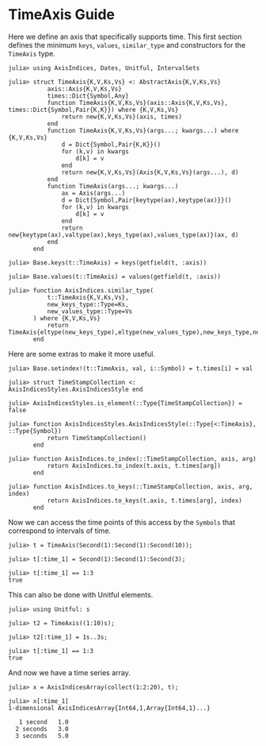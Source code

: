 # TimeAxis Guide

Here we define an axis that specifically supports time.
This first section defines the minimum `keys`, `values`, `similar_type` and constructors for the `TimeAxis` type.
```jldoctest time_axis_example
julia> using AxisIndices, Dates, Unitful, IntervalSets

julia> struct TimeAxis{K,V,Ks,Vs} <: AbstractAxis{K,V,Ks,Vs}
           axis::Axis{K,V,Ks,Vs}
           times::Dict{Symbol,Any}
           function TimeAxis{K,V,Ks,Vs}(axis::Axis{K,V,Ks,Vs}, times::Dict{Symbol,Pair{K,K}}) where {K,V,Ks,Vs}
               return new{K,V,Ks,Vs}(axis, times)
           end
           function TimeAxis{K,V,Ks,Vs}(args...; kwargs...) where {K,V,Ks,Vs}
               d = Dict{Symbol,Pair{K,K}}()
               for (k,v) in kwargs
                   d[k] = v
               end
               return new{K,V,Ks,Vs}(Axis{K,V,Ks,Vs}(args...), d)
           end
           function TimeAxis(args...; kwargs...)
               ax = Axis(args...)
               d = Dict{Symbol,Pair{keytype(ax),keytype(ax)}}()
               for (k,v) in kwargs
                   d[k] = v
               end
               return new{keytype(ax),valtype(ax),keys_type(ax),values_type(ax)}(ax, d)
           end
       end

julia> Base.keys(t::TimeAxis) = keys(getfield(t, :axis))

julia> Base.values(t::TimeAxis) = values(getfield(t, :axis))

julia> function AxisIndices.similar_type(
           t::TimeAxis{K,V,Ks,Vs},
           new_keys_type::Type=Ks,
           new_values_type::Type=Vs
       ) where {K,V,Ks,Vs}
           return TimeAxis{eltype(new_keys_type),eltype(new_values_type),new_keys_type,new_values_type}
       end
```

Here are some extras to make it more useful.
```jldoctest time_axis_example
julia> Base.setindex!(t::TimeAxis, val, i::Symbol) = t.times[i] = val

julia> struct TimeStampCollection <: AxisIndicesStyles.AxisIndicesStyle end

julia> AxisIndicesStyles.is_element(::Type{TimeStampCollection}) = false

julia> function AxisIndicesStyles.AxisIndicesStyle(::Type{<:TimeAxis}, ::Type{Symbol})
           return TimeStampCollection()
       end

julia> function AxisIndices.to_index(::TimeStampCollection, axis, arg)
           return AxisIndices.to_index(t.axis, t.times[arg])
       end

julia> function AxisIndices.to_keys(::TimeStampCollection, axis, arg, index)
           return AxisIndices.to_keys(t.axis, t.times[arg], index)
       end
```

Now we can access the time points of this access by the `Symbols` that correspond to intervals of time.
```jldoctest time_axis_example
julia> t = TimeAxis(Second(1):Second(1):Second(10));

julia> t[:time_1] = Second(1):Second(1):Second(3);

julia> t[:time_1] == 1:3
true

```

This can also be done with Unitful elements.
```jldoctest time_axis_example
julia> using Unitful: s

julia> t2 = TimeAxis((1:10)s);

julia> t2[:time_1] = 1s..3s;

julia> t[:time_1] == 1:3
true

```

And now we have a time series array.
```jldoctest time_axis_example
julia> x = AxisIndicesArray(collect(1:2:20), t);

julia> x[:time_1]
1-dimensional AxisIndicesArray{Int64,1,Array{Int64,1}...}

   1 second   1.0
  2 seconds   3.0
  3 seconds   5.0

```


